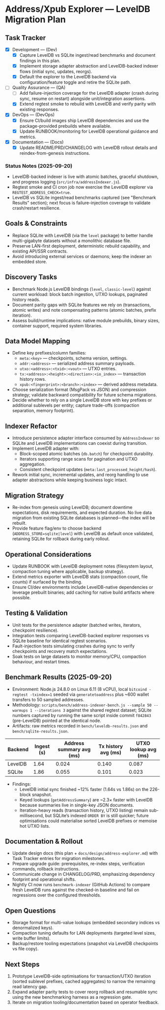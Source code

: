 # Address/Xpub Explorer — LevelDB Migration Plan

## Task Tracker
- [x] Development — (Dev)
  - [x] Capture LevelDB vs SQLite ingest/read benchmarks and document findings in this plan.
  - [x] Implement storage adapter abstraction and LevelDB-backed indexer flows (initial sync, updates, reorgs).
  - [x] Default the explorer to the LevelDB backend via configuration/feature toggle and retire the SQLite path.
- [ ] Quality Assurance — (QA)
  - [ ] Add failure-injection coverage for the LevelDB adapter (crash during sync, resume on restart) alongside unit/integration assertions.
  - [x] Extend regtest smoke to rebuild with LevelDB and verify parity with existing responses.
- [x] DevOps — (DevOps)
  - [x] Ensure CI/build images ship LevelDB dependencies and use the package-provided prebuilds where available.
  - [x] Update RUNBOOK/monitoring for LevelDB operational guidance and metrics.
- [x] Documentation — (Docs)
  - [x] Update README/PRD/CHANGELOG with LevelDB rollout details and reindex-from-genesis instructions.

### Status Notes (2025-09-20)
- LevelDB-backed indexer is live with atomic batches, graceful shutdown, and progress logging (`src/infra/addressIndexer.js`).
- Regtest smoke and CI cron job now exercise the LevelDB explorer via `REGTEST_ADDRESS_CHECK=true`.
- LevelDB vs SQLite ingest/read benchmarks captured (see "Benchmark Results" section); next focus is failure-injection coverage to validate crash/restart resilience.

## Goals & Constraints
- Replace SQLite with LevelDB (via the `level` package) to better handle multi-gigabyte datasets without a monolithic database file.
- Preserve LAN-first deployment, deterministic rebuild capability, and existing API/SSR contracts.
- Avoid introducing external services or daemons; keep the indexer an embedded store.

## Discovery Tasks
- Benchmark Node.js LevelDB bindings (`level`, `classic-level`) against current workload: block batch ingestion, UTXO lookups, paginated history reads.
- Document parity gaps with SQLite features we rely on (transactions, atomic writes) and note compensating patterns (atomic batches, prefix iteration).
- Assess build/runtime implications: native module prebuilds, binary sizes, container support, required system libraries.

## Data Model Mapping
- Define key prefixes/column families:
  - `meta:<key>` — checkpoints, schema version, settings.
  - `addr:<address>` — serialized address summary payloads.
  - `utxo:<address>:<txid>:<vout>` — UTXO entries.
  - `tx:<address>:<height>:<direction>:<io_index>` — transaction history rows.
  - `xpub:<fingerprint>:<branch>:<index>` — derived address metadata.
- Choose serialization format (MsgPack vs JSON) and compression strategy; validate backward compatibility for future schema migrations.
- Decide whether to rely on a single LevelDB store with key prefixes or additional sublevels per entity; capture trade-offs (compaction separation, memory footprint).

## Indexer Refactor
- Introduce persistence adapter interface consumed by `AddressIndexer` so SQLite and LevelDB implementations can coexist during transition.
- Implement LevelDB adapter with:
  - Block-scoped atomic batches (`db.batch`) for checkpoint durability.
  - Iterators supporting range scans for pagination and UTXO aggregation.
  - Consistent checkpoint updates (`meta:last_processed_height/hash`).
- Rework initial sync, incremental updates, and reorg handling to use adapter abstractions while keeping business logic intact.

## Migration Strategy
- Re-index from genesis using LevelDB; document downtime expectations, disk requirements, and expected duration. No live data migration from existing SQLite databases is planned—the index will be rebuilt.
- Provide feature flag/env to choose backend (`ADDRESS_STORE=sqlite|level`) with LevelDB as default once validated, retaining SQLite for rollback during early rollout.

## Operational Considerations
- Update RUNBOOK with LevelDB deployment notes (filesystem layout, compaction tuning where applicable, backup strategy).
- Extend metrics exporter with LevelDB stats (compaction count, file counts) if surfaced by the binding.
- Ensure CI/dev environments include LevelDB-native dependencies or leverage prebuilt binaries; add caching for native build artifacts where possible.

## Testing & Validation
- Unit tests for the persistence adapter (batched writes, iterators, checkpoint resilience).
- Integration tests comparing LevelDB-backed explorer responses vs SQLite baseline for identical regtest scenarios.
- Fault-injection tests simulating crashes during sync to verify checkpoints and recovery match expectations.
- Soak tests on large datasets to monitor memory/CPU, compaction behaviour, and restart times.

## Benchmark Results (2025-09-20)
- Environment: Node.js 24.8.0 on Linux 6.11 (8 vCPU), local `bitcoind -regtest -txindex=1` seeded via `generatetoaddress` plus ~600 wallet transfers to 50 sampled addresses.
- Methodology: `scripts/bench/address-indexer-bench.js --sample 50 --warmups 1 --iterations 3` against the shared regtest dataset; SQLite numbers captured by running the same script inside commit `f842843` (pre-LevelDB) pointed at the identical node.
- Artifacts: raw metrics recorded in `bench/leveldb-results.json` and `bench/sqlite-results.json`.

| Backend | Ingest (s) | Address summary avg (ms) | Tx history avg (ms) | UTXO lookup avg (ms) |
| --- | --- | --- | --- | --- |
| LevelDB | 1.64 | 0.024 | 0.140 | 0.087 |
| SQLite | 1.86 | 0.055 | 0.101 | 0.023 |

- Findings:
  - LevelDB initial sync finished ~12% faster (1.64s vs 1.86s) on the 226-block snapshot.
  - Keyed lookups (`getAddressSummary`) are ~2.3× faster with LevelDB because summaries live in single-key JSON documents.
  - Iteration-heavy reads (transaction history, UTXO listing) remain sub-millisecond, but SQLite’s indexed `ORDER BY` is still quicker; future optimisations could materialise sorted LevelDB prefixes or memoise hot UTXO lists.

## Documentation & Rollout
- Update design docs (this plan + `docs/design/address-explorer.md`) with Task Tracker entries for migration milestones.
- Prepare upgrade guide: prerequisites, re-index steps, verification commands, rollback instructions.
- Communicate change in CHANGELOG/PRD, emphasizing dependency footprint and operational shifts.
- Nightly CI now runs `benchmark-indexer` (GitHub Actions) to compare fresh LevelDB runs against the checked-in baseline and fail on regressions over the configured thresholds.

## Open Questions
- Storage format for multi-value lookups (embedded secondary indices vs denormalized keys).
- Compaction tuning defaults for LAN deployments (targeted level sizes, write buffer limits).
- Backup/restore tooling expectations (snapshot via LevelDB checkpoints vs file copy).

## Next Steps
1. Prototype LevelDB-side optimisations for transaction/UTXO iteration (sorted sublevel prefixes, cached aggregates) to narrow the remaining read latency gap.
2. Expand adapter parity tests to cover reorg rollback and resumable sync using the new benchmarking harness as a regression gate.
3. Iterate on migration tooling/documentation based on operator feedback.
